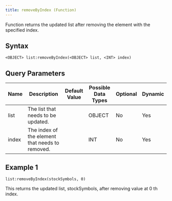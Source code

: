 ```yaml
---
title: removeByIndex (Function)
---
```


Function returns the updated list after removing the element with the specified index.

## Syntax

    <OBJECT> list:removeByIndex(<OBJECT> list, <INT> index)

## Query Parameters

| Name  | Description                                     | Default Value | Possible Data Types | Optional | Dynamic |
|-------|-------------------------------------------------|---------------|---------------------|----------|---------|
| list  | The list that needs to be updated.              |               | OBJECT              | No       | Yes     |
| index | The index of the element that needs to removed. |               | INT                 | No       | Yes     |

## Example 1

    list:removeByIndex(stockSymbols, 0)

This returns the updated list, stockSymbols, after removing value at 0 th index.
